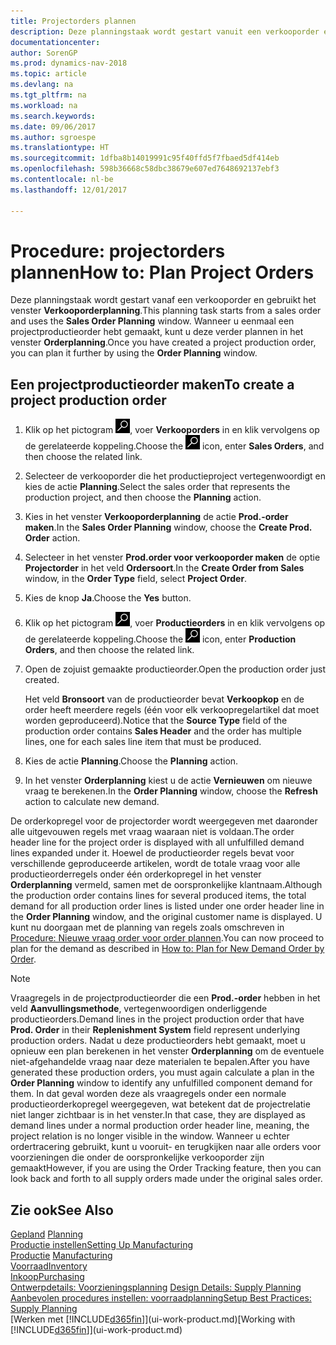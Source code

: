 ```yaml
---
title: Projectorders plannen
description: Deze planningstaak wordt gestart vanuit een verkooporder en gebruikt het venster **Verkooporderplanning**. Wanneer u eenmaal een projectproductieorder hebt gemaakt, kunt u deze verder plannen in het venster **Orderplanning**.
documentationcenter: 
author: SorenGP
ms.prod: dynamics-nav-2018
ms.topic: article
ms.devlang: na
ms.tgt_pltfrm: na
ms.workload: na
ms.search.keywords: 
ms.date: 09/06/2017
ms.author: sgroespe
ms.translationtype: HT
ms.sourcegitcommit: 1dfba8b14019991c95f40ffd5f7fbaed5df414eb
ms.openlocfilehash: 598b36668c58dbc38679e607ed7648692137ebf3
ms.contentlocale: nl-be
ms.lasthandoff: 12/01/2017

---
```

# <a name="how-to-plan-project-orders"></a><span data-ttu-id="18051-104">Procedure: projectorders plannen</span><span class="sxs-lookup"><span data-stu-id="18051-104">How to: Plan Project Orders</span></span>
<span data-ttu-id="18051-105">Deze planningstaak wordt gestart vanaf een verkooporder en gebruikt het venster **Verkooporderplanning**.</span><span class="sxs-lookup"><span data-stu-id="18051-105">This planning task starts from a sales order and uses the **Sales Order Planning** window.</span></span> <span data-ttu-id="18051-106">Wanneer u eenmaal een projectproductieorder hebt gemaakt, kunt u deze verder plannen in het venster **Orderplanning**.</span><span class="sxs-lookup"><span data-stu-id="18051-106">Once you have created a project production order, you can plan it further by using the **Order Planning** window.</span></span>  

## <a name="to-create-a-project-production-order"></a><span data-ttu-id="18051-107">Een projectproductieorder maken</span><span class="sxs-lookup"><span data-stu-id="18051-107">To create a project production order</span></span>  

1.  <span data-ttu-id="18051-108">Klik op het pictogram ![Zoeken naar pagina of rapport](media/ui-search/search_small.png "pictogram Zoeken naar pagina of rapport"), voer **Verkooporders** in en klik vervolgens op de gerelateerde koppeling.</span><span class="sxs-lookup"><span data-stu-id="18051-108">Choose the ![Search for Page or Report](media/ui-search/search_small.png "Search for Page or Report icon") icon, enter **Sales Orders**, and then choose the related link.</span></span>  
2.  <span data-ttu-id="18051-109">Selecteer de verkooporder die het productieproject vertegenwoordigt en kies de actie **Planning**.</span><span class="sxs-lookup"><span data-stu-id="18051-109">Select the sales order that represents the production project, and then choose the **Planning** action.</span></span>  
4.  <span data-ttu-id="18051-110">Kies in het venster **Verkooporderplanning** de actie **Prod.-order maken**.</span><span class="sxs-lookup"><span data-stu-id="18051-110">In the **Sales Order Planning** window, choose  the **Create Prod. Order** action.</span></span>  
5.  <span data-ttu-id="18051-111">Selecteer in het venster **Prod.order voor verkooporder maken** de optie **Projectorder** in het veld **Ordersoort**.</span><span class="sxs-lookup"><span data-stu-id="18051-111">In the **Create Order from Sales** window, in the **Order Type** field, select **Project Order**.</span></span>  
6.  <span data-ttu-id="18051-112">Kies de knop **Ja**.</span><span class="sxs-lookup"><span data-stu-id="18051-112">Choose the **Yes** button.</span></span>  
7.  <span data-ttu-id="18051-113">Klik op het pictogram ![Zoeken naar pagina of rapport](media/ui-search/search_small.png "pictogram Zoeken naar pagina of rapport"), voer **Productieorders** in en klik vervolgens op de gerelateerde koppeling.</span><span class="sxs-lookup"><span data-stu-id="18051-113">Choose the ![Search for Page or Report](media/ui-search/search_small.png "Search for Page or Report icon") icon, enter **Production Orders**, and then choose the related link.</span></span>
8. <span data-ttu-id="18051-114">Open de zojuist gemaakte productieorder.</span><span class="sxs-lookup"><span data-stu-id="18051-114">Open the production order just created.</span></span>  

    <span data-ttu-id="18051-115">Het veld **Bronsoort** van de productieorder bevat **Verkoopkop** en de order heeft meerdere regels (één voor elk verkoopregelartikel dat moet worden geproduceerd).</span><span class="sxs-lookup"><span data-stu-id="18051-115">Notice that the **Source Type** field of the production order contains **Sales Header** and the order has multiple lines, one for each sales line item that must be produced.</span></span>  
9. <span data-ttu-id="18051-116">Kies de actie **Planning**.</span><span class="sxs-lookup"><span data-stu-id="18051-116">Choose the **Planning** action.</span></span>
10. <span data-ttu-id="18051-117">In het venster **Orderplanning** kiest u de actie **Vernieuwen** om nieuwe vraag te berekenen.</span><span class="sxs-lookup"><span data-stu-id="18051-117">In the **Order Planning** window, choose the **Refresh** action to calculate new demand.</span></span>  

<span data-ttu-id="18051-118">De orderkopregel voor de projectorder wordt weergegeven met daaronder alle uitgevouwen regels met vraag waaraan niet is voldaan.</span><span class="sxs-lookup"><span data-stu-id="18051-118">The order header line for the project order is displayed with all unfulfilled demand lines expanded under it.</span></span> <span data-ttu-id="18051-119">Hoewel de productieorder regels bevat voor verschillende geproduceerde artikelen, wordt de totale vraag voor alle productieorderregels onder één orderkopregel in het venster **Orderplanning** vermeld, samen met de oorspronkelijke klantnaam.</span><span class="sxs-lookup"><span data-stu-id="18051-119">Although the production order contains lines for several produced items, the total demand for all production order lines is listed under one order header line in the **Order Planning** window, and the original customer name is displayed.</span></span> <span data-ttu-id="18051-120">U kunt nu doorgaan met de planning van regels zoals omschreven in [Procedure: Nieuwe vraag order voor order plannen](production-how-to-plan-for-new-demand.md).</span><span class="sxs-lookup"><span data-stu-id="18051-120">You can now proceed to plan for the demand as described in [How to: Plan for New Demand Order by Order](production-how-to-plan-for-new-demand.md).</span></span>  

> [!NOTE]  
>  <span data-ttu-id="18051-121">Vraagregels in de projectproductieorder die een **Prod.-order** hebben in het veld **Aanvullingsmethode**, vertegenwoordigen onderliggende productieorders.</span><span class="sxs-lookup"><span data-stu-id="18051-121">Demand lines in the project production order that have **Prod. Order** in their **Replenishment System** field represent underlying production orders.</span></span> <span data-ttu-id="18051-122">Nadat u deze productieorders hebt gemaakt, moet u opnieuw een plan berekenen in het venster **Orderplanning** om de eventuele niet-afgehandelde vraag naar deze materialen te bepalen.</span><span class="sxs-lookup"><span data-stu-id="18051-122">After you have generated these production orders, you must again calculate a plan in the **Order Planning** window to identify any unfulfilled component demand for them.</span></span> <span data-ttu-id="18051-123">In dat geval worden deze als vraagregels onder een normale productieorderkopregel weergegeven, wat betekent dat de projectrelatie niet langer zichtbaar is in het venster.</span><span class="sxs-lookup"><span data-stu-id="18051-123">In that case, they are displayed as demand lines under a normal production order header line, meaning, the project relation is no longer visible in the window.</span></span> <span data-ttu-id="18051-124">Wanneer u echter ordertracering gebruikt, kunt u vooruit- en terugkijken naar alle orders voor voorzieningen die onder de oorspronkelijke verkooporder zijn gemaakt</span><span class="sxs-lookup"><span data-stu-id="18051-124">However, if you are using the Order Tracking feature, then you can look back and forth to all supply orders made under the original sales order.</span></span>  

## <a name="see-also"></a><span data-ttu-id="18051-125">Zie ook</span><span class="sxs-lookup"><span data-stu-id="18051-125">See Also</span></span>
<span data-ttu-id="18051-126">[Gepland](production-planning.md) </span><span class="sxs-lookup"><span data-stu-id="18051-126">[Planning](production-planning.md) </span></span>  
[<span data-ttu-id="18051-127">Productie instellen</span><span class="sxs-lookup"><span data-stu-id="18051-127">Setting Up Manufacturing</span></span>](production-configure-production-processes.md)  
<span data-ttu-id="18051-128">[Productie](production-manage-manufacturing.md)  </span><span class="sxs-lookup"><span data-stu-id="18051-128">[Manufacturing](production-manage-manufacturing.md)  </span></span>  
[<span data-ttu-id="18051-129">Voorraad</span><span class="sxs-lookup"><span data-stu-id="18051-129">Inventory</span></span>](inventory-manage-inventory.md)  
[<span data-ttu-id="18051-130">Inkoop</span><span class="sxs-lookup"><span data-stu-id="18051-130">Purchasing</span></span>](purchasing-manage-purchasing.md)  
<span data-ttu-id="18051-131">[Ontwerpdetails: Voorzieningsplanning](design-details-supply-planning.md) </span><span class="sxs-lookup"><span data-stu-id="18051-131">[Design Details: Supply Planning](design-details-supply-planning.md) </span></span>  
[<span data-ttu-id="18051-132">Aanbevolen procedures instellen: voorraadplanning</span><span class="sxs-lookup"><span data-stu-id="18051-132">Setup Best Practices: Supply Planning</span></span>](setup-best-practices-supply-planning.md)  
<span data-ttu-id="18051-133">[Werken met [!INCLUDE[d365fin](includes/d365fin_md.md)]](ui-work-product.md)</span><span class="sxs-lookup"><span data-stu-id="18051-133">[Working with [!INCLUDE[d365fin](includes/d365fin_md.md)]](ui-work-product.md)</span></span>

